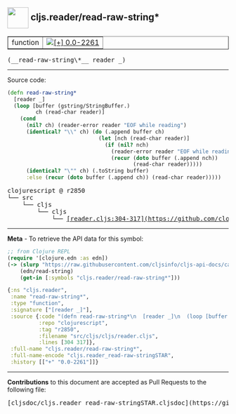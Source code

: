 ## <img width="48px" valign="middle" src="http://i.imgur.com/Hi20huC.png"> cljs.reader/read-raw-string\*

 <table border="1">
<tr>

<td>function</td>
<td><a href="https://github.com/cljsinfo/cljs-api-docs/tree/0.0-2261"><img valign="middle" alt="[+] 0.0-2261" src="https://img.shields.io/badge/+-0.0--2261-lightgrey.svg"></a> </td>
</tr>
</table>

 <samp>
(__read-raw-string\*__ reader _)<br>
</samp>

---





Source code:

```clj
(defn read-raw-string*
  [reader _]
  (loop [buffer (gstring/StringBuffer.)
         ch (read-char reader)]
    (cond
      (nil? ch) (reader-error reader "EOF while reading")
      (identical? "\\" ch) (do (.append buffer ch)
                             (let [nch (read-char reader)]
                               (if (nil? nch)
                                 (reader-error reader "EOF while reading")
                                 (recur (doto buffer (.append nch))
                                        (read-char reader)))))
      (identical? "\"" ch) (.toString buffer)
      :else (recur (doto buffer (.append ch)) (read-char reader)))))
```

 <pre>
clojurescript @ r2850
└── src
    └── cljs
        └── cljs
            └── <ins>[reader.cljs:304-317](https://github.com/clojure/clojurescript/blob/r2850/src/cljs/cljs/reader.cljs#L304-L317)</ins>
</pre>


---

__Meta__ - To retrieve the API data for this symbol:

```clj
;; from Clojure REPL
(require '[clojure.edn :as edn])
(-> (slurp "https://raw.githubusercontent.com/cljsinfo/cljs-api-docs/catalog/cljs-api.edn")
    (edn/read-string)
    (get-in [:symbols "cljs.reader/read-raw-string*"]))
```

```clj
{:ns "cljs.reader",
 :name "read-raw-string*",
 :type "function",
 :signature ["[reader _]"],
 :source {:code "(defn read-raw-string*\n  [reader _]\n  (loop [buffer (gstring/StringBuffer.)\n         ch (read-char reader)]\n    (cond\n      (nil? ch) (reader-error reader \"EOF while reading\")\n      (identical? \"\\\\\" ch) (do (.append buffer ch)\n                             (let [nch (read-char reader)]\n                               (if (nil? nch)\n                                 (reader-error reader \"EOF while reading\")\n                                 (recur (doto buffer (.append nch))\n                                        (read-char reader)))))\n      (identical? \"\\\"\" ch) (.toString buffer)\n      :else (recur (doto buffer (.append ch)) (read-char reader)))))",
          :repo "clojurescript",
          :tag "r2850",
          :filename "src/cljs/cljs/reader.cljs",
          :lines [304 317]},
 :full-name "cljs.reader/read-raw-string*",
 :full-name-encode "cljs.reader_read-raw-stringSTAR",
 :history [["+" "0.0-2261"]]}

```

---

__Contributions__ to this document are accepted as Pull Requests to the following file:

 <pre>
[cljsdoc/cljs.reader_read-raw-stringSTAR.cljsdoc](https://github.com/cljsinfo/cljs-api-docs/blob/master/cljsdoc/cljs.reader_read-raw-stringSTAR.cljsdoc)
</pre>

